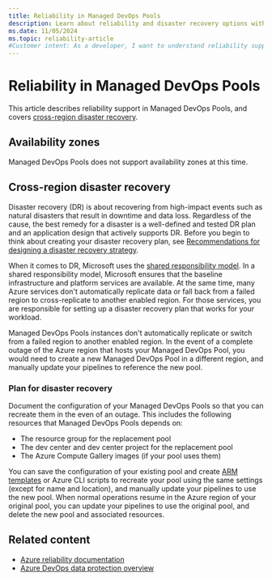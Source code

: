 ```yaml
---
title: Reliability in Managed DevOps Pools
description: Learn about reliability and disaster recovery options with Managed DevOps Pools.
ms.date: 11/05/2024
ms.topic: reliability-article
#Customer intent: As a developer, I want to understand reliability support for Managed DevOps Pools so that I can respond to and/or avoid failures in order to minimize downtime and data loss.
---
```


# Reliability in Managed DevOps Pools

This article describes reliability support in Managed DevOps Pools, and covers [cross-region disaster recovery](#cross-region-disaster-recovery).

## Availability zones

Managed DevOps Pools does not support availability zones at this time.

## Cross-region disaster recovery

Disaster recovery (DR) is about recovering from high-impact events such as natural disasters that result in downtime and data loss. Regardless of the cause, the best remedy for a disaster is a well-defined and tested DR plan and an application design that actively supports DR. Before you begin to think about creating your disaster recovery plan, see [Recommendations for designing a disaster recovery strategy](/azure/well-architected/reliability/disaster-recovery). 

When it comes to DR, Microsoft uses the [shared responsibility model](/azure/reliability/business-continuity-management-program#shared-responsibility-model). In a shared responsibility model, Microsoft ensures that the baseline infrastructure and platform services are available. At the same time, many Azure services don't automatically replicate data or fall back from a failed region to cross-replicate to another enabled region. For those services, you are responsible for setting up a disaster recovery plan that works for your workload.

Managed DevOps Pools instances don't automatically replicate or switch from a failed region to another enabled region. In the event of a complete outage of the Azure region that hosts your Managed DevOps Pool, you would need to create a new Managed DevOps Pool in a different region, and manually update your pipelines to reference the new pool.

### Plan for disaster recovery

Document the configuration of your Managed DevOps Pools so that you can recreate them in the even of an outage. This includes the following resources that Managed DevOps Pools depends on:

- The resource group for the replacement pool
- The dev center and dev center project for the replacement pool
- The Azure Compute Gallery images (if your pool uses them)

You can save the configuration of your existing pool and create [ARM templates](./quickstart-arm-template.md) or Azure CLI scripts to recreate your pool using the same settings (except for name and location), and manually update your pipelines to use the new pool. When normal operations resume in the Azure region of your original pool, you can update your pipelines to use the original pool, and delete the new pool and associated resources.

## Related content

- [Azure reliability documentation](/azure/reliability/overview)
- [Azure DevOps data protection overview](/azure/devops/organizations/security/data-protection)
